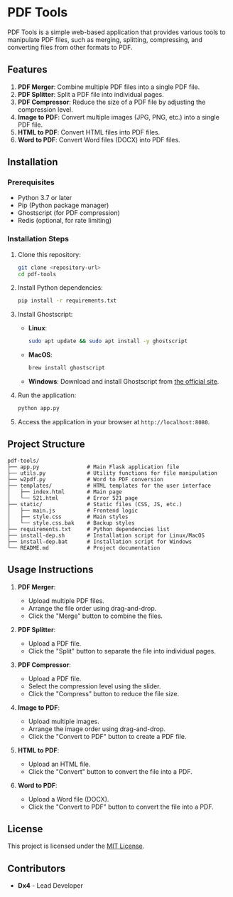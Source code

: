 # PDF Tools

PDF Tools is a simple web-based application that provides various tools to manipulate PDF files, such as merging, splitting, compressing, and converting files from other formats to PDF.

## Features

1. **PDF Merger**: Combine multiple PDF files into a single PDF file.
2. **PDF Splitter**: Split a PDF file into individual pages.
3. **PDF Compressor**: Reduce the size of a PDF file by adjusting the compression level.
4. **Image to PDF**: Convert multiple images (JPG, PNG, etc.) into a single PDF file.
5. **HTML to PDF**: Convert HTML files into PDF files.
6. **Word to PDF**: Convert Word files (DOCX) into PDF files.

## Installation

### Prerequisites

- Python 3.7 or later
- Pip (Python package manager)
- Ghostscript (for PDF compression)
- Redis (optional, for rate limiting)

### Installation Steps

1. Clone this repository:
   ```bash
   git clone <repository-url>
   cd pdf-tools
   ```

2. Install Python dependencies:
   ```bash
   pip install -r requirements.txt
   ```

3. Install Ghostscript:
   - **Linux**: 
     ```bash
     sudo apt update && sudo apt install -y ghostscript
     ```
   - **MacOS**:
     ```bash
     brew install ghostscript
     ```
   - **Windows**: Download and install Ghostscript from [the official site](https://www.ghostscript.com/download/gsdnld.html).

4. Run the application:
   ```bash
   python app.py
   ```

5. Access the application in your browser at `http://localhost:8080`.

## Project Structure

```
pdf-tools/
├── app.py               # Main Flask application file
├── utils.py             # Utility functions for file manipulation
├── w2pdf.py             # Word to PDF conversion
├── templates/           # HTML templates for the user interface
│   ├── index.html       # Main page
│   └── 521.html         # Error 521 page
├── static/              # Static files (CSS, JS, etc.)
│   ├── main.js          # Frontend logic
│   ├── style.css        # Main styles
│   └── style.css.bak    # Backup styles
├── requirements.txt     # Python dependencies list
├── install-dep.sh       # Installation script for Linux/MacOS
├── install-dep.bat      # Installation script for Windows
└── README.md            # Project documentation
```

## Usage Instructions

1. **PDF Merger**:
   - Upload multiple PDF files.
   - Arrange the file order using drag-and-drop.
   - Click the "Merge" button to combine the files.

2. **PDF Splitter**:
   - Upload a PDF file.
   - Click the "Split" button to separate the file into individual pages.

3. **PDF Compressor**:
   - Upload a PDF file.
   - Select the compression level using the slider.
   - Click the "Compress" button to reduce the file size.

4. **Image to PDF**:
   - Upload multiple images.
   - Arrange the image order using drag-and-drop.
   - Click the "Convert to PDF" button to create a PDF file.

5. **HTML to PDF**:
   - Upload an HTML file.
   - Click the "Convert" button to convert the file into a PDF.

6. **Word to PDF**:
   - Upload a Word file (DOCX).
   - Click the "Convert to PDF" button to convert the file into a PDF.

## License

This project is licensed under the [MIT License](https://opensource.org/licenses/MIT).

## Contributors

- **Dx4** - Lead Developer
